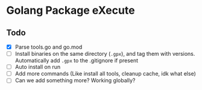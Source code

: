 Golang Package eXecute
======================

Todo
----

* [x] Parse tools.go and go.mod
* [ ] Install binaries on the same directory (`.gpx`), and tag them with
  versions. Automatically add `.gpx` to the .gitignore if present
* [ ] Auto install on run
* [ ] Add more commands (Like install all tools, cleanup cache, idk what else)
* [ ] Can we add something more? Working globally?
